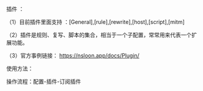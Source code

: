 插件 ：

（1）目前插件里面支持 ：[General],[rule],[rewrite],[host],[script],[mitm]

（2）插件是规则、复写、脚本的集合，相当于一个子配置，常常用来代表一个扩展功能。

（3）官方事例链接： https://nsloon.app/docs/Plugin/

使用方法：

操作流程：配置-插件-订阅插件
